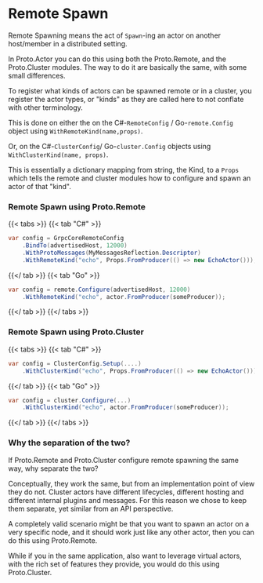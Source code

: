 # Remote Spawn

Remote Spawning means the act of `Spawn`-ing an actor on another host/member in a distributed setting.

In Proto.Actor you can do this using both the Proto.Remote, and the Proto.Cluster modules.
The way to do it are basically the same, with some small differences.

To register what kinds of actors can be spawned remote or in a cluster, you register the actor types, or "kinds" as they are called here to not conflate with other terminology.

This is done on either the on the C#-`RemoteConfig` / Go-`remote.Config` object using `WithRemoteKind(name,props)`.

Or, on the C#-`ClusterConfig`/ Go-`cluster.Config` objects using `WithClusterKind(name, props)`.

This is essentially a dictionary mapping from string, the Kind, to a `Props` which tells the remote and cluster modules how to configure and spawn an actor of that "kind".

### Remote Spawn using Proto.Remote

{{< tabs >}}
{{< tab "C#" >}}
```csharp
var config = GrpcCoreRemoteConfig
    .BindTo(advertisedHost, 12000)
    .WithProtoMessages(MyMessagesReflection.Descriptor)
    .WithRemoteKind("echo", Props.FromProducer(() => new EchoActor()));
```
{{</ tab >}}
{{< tab "Go" >}}
```csharp
var config = remote.Configure(advertisedHost, 12000)
    .WithRemoteKind("echo", actor.FromProducer(someProducer));
```
{{</ tab >}}
{{</ tabs >}}

### Remote Spawn using Proto.Cluster

{{< tabs >}}
{{< tab "C#" >}}
```csharp
var config = ClusterConfig.Setup(....)
    .WithClusterKind("echo", Props.FromProducer(() => new EchoActor()));
```
{{</ tab >}}
{{< tab "Go" >}}
```csharp
var config = cluster.Configure(...)
    .WithClusterKind("echo", actor.FromProducer(someProducer));
```
{{</ tab >}}
{{</ tabs >}}

### Why the separation of the two?

If Proto.Remote and Proto.Cluster configure remote spawning the same way, why separate the two?

Conceptually, they work the same, but from an implementation point of view they do not.
Cluster actors have different lifecycles, different hosting and different internal plugins and messages.
For this reason we chose to keep them separate, yet similar from an API perspective.

A completely valid scenario might be that you want to spawn an actor on a very specific node, and it should work just like any other actor, then you can do this using Proto.Remote.

While if you in the same application, also want to leverage virtual actors, with the rich set of features they provide, you would do this using Proto.Cluster.
